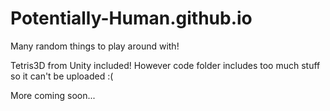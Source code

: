 # Potentially-Human.github.io

Many random things to play around with!

Tetris3D from Unity included! However code folder includes too much stuff so it can't be uploaded :(

More coming soon...
